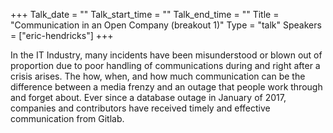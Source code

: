 +++
Talk_date = ""
Talk_start_time = ""
Talk_end_time = ""
Title = "Communication in an Open Company (breakout 1)"
Type = "talk"
Speakers = ["eric-hendricks"]
+++

In the IT Industry, many incidents have been misunderstood or blown out of proportion due to poor handling of communications during and right after a crisis arises. The how, when, and how much communication can be the difference between a media frenzy and an outage that people work through and forget about. Ever since a database outage in January of 2017, companies and contributors have received timely and effective communication from Gitlab.
